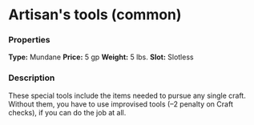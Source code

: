 ﻿---
Title: "Artisan's tools (common)"
Type: "Mundane"
Price: "5 gp"
Weight: "5 lbs."
Slot: "Slotless"
Description: |
  "These special tools include the items needed to pursue any single craft. Without them, you have to use improvised tools (–2 penalty on Craft checks), if you can do the job at all."
Sources: "['Core Rulebook', 'Ultimate Equipment']"
---

# Artisan's tools (common)

### Properties

**Type:** Mundane **Price:** 5 gp **Weight:** 5 lbs. **Slot:** Slotless

### Description

These special tools include the items needed to pursue any single craft. Without them, you have to use improvised tools (–2 penalty on Craft checks), if you can do the job at all.

